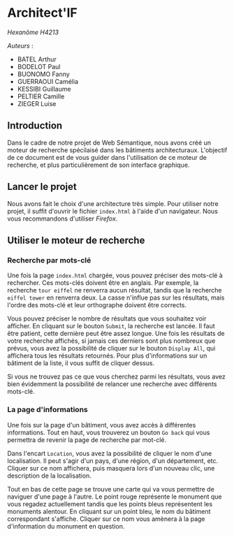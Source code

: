 # Architect'IF

*Hexanôme H4213*

*Auteurs* :
  - BATEL Arthur
  - BODELOT Paul
  - BUONOMO Fanny
  - GUERRAOUI Camélia
  - KESSIBI Guillaume
  - PELTIER Camille
  - ZIEGER Luise

## Introduction 
Dans le cadre de notre projet de Web Sémantique, nous avons créé un moteur de recherche spécilaisé dans les bâtiments architecturaux. L'objectif de ce document est de vous guider dans l'utilisation de ce moteur de recherche, et plus particulièrement de son interface graphique.

## Lancer le projet
Nous avons fait le choix d'une architecture très simple. Pour utiliser notre projet, il suffit d'ouvrir le fichier `index.html` à l'aide d'un navigateur. Nous vous recommandons d'utiliser *Firefox*.

## Utiliser le moteur de recherche
### Recherche par mots-clé
Une fois la page `index.html` chargée, vous pouvez préciser des mots-clé à rechercher. Ces mots-clés doivent être en anglais. Par exemple, la recherche `tour eiffel` ne renverra aucun résultat, tandis que la recherche `eiffel tower` en renverra deux. La casse n'influe pas sur les résultats, mais l'ordre des mots-clé et leur orthographe doivent être corrects.

Vous pouvez préciser le nombre de résultats que vous souhaitez voir afficher. En cliquant sur le bouton `Submit`, la recherche est lancée. Il faut être patient, cette dernière peut être assez longue. Une fois les résultats de votre recherche affichés, si jamais ces derniers sont plus nombreux que prévus, vous avez la possibilité de cliquer sur le bouton `Display All`, qui affichera tous les résultats retournés. Pour plus d'informations sur un bâtiment de la liste, il vous suffit de cliquer dessus.


Si vous ne trouvez pas ce que vous cherchez parmi les résultats, vous avez bien évidemment la possibilité de relancer une recherche avec différents mots-clé.


### La page d'informations
Une fois sur la page d'un bâtiment, vous avez accès à différentes informations. Tout en haut, vous trouverez un bouton `Go back` qui vous permettra de revenir la page de recherche par mot-clé.

Dans l'encart `Location`, vous avez la possibilité de cliquer le nom d'une localisation. Il peut s'agir d'un pays, d'une région, d'un département, etc. Cliquer sur ce nom affichera, puis masquera lors d'un nouveau clic, une description de la localisation.

Tout en bas de cette page se trouve une carte qui va vous permettre de naviguer d'une page à l'autre. Le point rouge représente le monument que vous regadez actuellement tandis que les points bleus représentent les monuments alentour. En cliquant sur un point bleu, le nom du bâtiment correspondant s'affiche. Cliquer sur ce nom vous amènera à la page d'information du monument en question.
